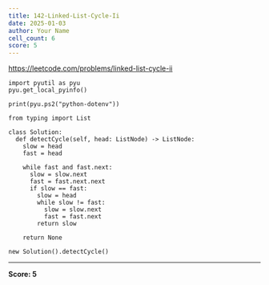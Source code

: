 ```yaml
---
title: 142-Linked-List-Cycle-Ii
date: 2025-01-03
author: Your Name
cell_count: 6
score: 5
---
```


https://leetcode.com/problems/linked-list-cycle-ii


```
import pyutil as pyu
pyu.get_local_pyinfo()
```


```
print(pyu.ps2("python-dotenv"))
```


```
from typing import List
```


```
class Solution:
  def detectCycle(self, head: ListNode) -> ListNode:
    slow = head
    fast = head

    while fast and fast.next:
      slow = slow.next
      fast = fast.next.next
      if slow == fast:
        slow = head
        while slow != fast:
          slow = slow.next
          fast = fast.next
        return slow

    return None
```


```
new Solution().detectCycle()
```


---
**Score: 5**